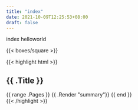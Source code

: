 ```yaml
---
title: "index"
date: 2021-10-09T12:25:53+08:00
draft: false
---
```


index helloworld

{{< boxes/square >}}

{{< highlight html >}}

<section id="main">
  <div>
   <h1 id="title">{{ .Title }}</h1>
    {{ range .Pages }}
        {{ .Render "summary"}}
    {{ end }}
  </div>
</section>
{{< /highlight >}}
